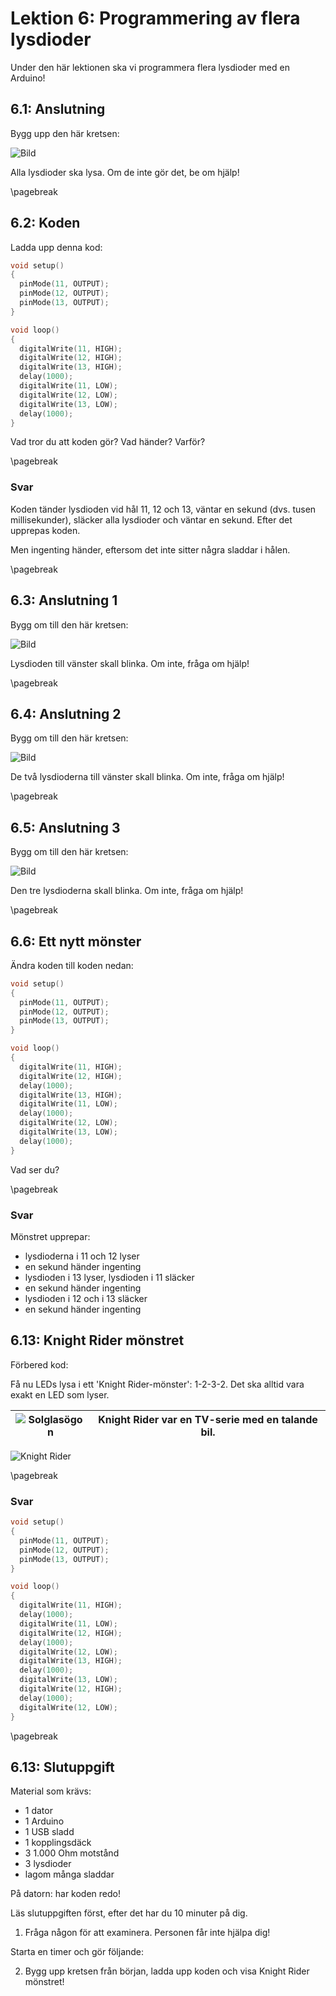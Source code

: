 # Lektion 6: Programmering av flera lysdioder

Under den här lektionen ska vi programmera flera lysdioder med en Arduino!

## 6.1: Anslutning

Bygg upp den här kretsen:

![Bild](anvaendning_av_flera_lysdioder_0.png)

Alla lysdioder ska lysa. Om de inte gör det, be om hjälp!

\pagebreak

## 6.2: Koden

Ladda upp denna kod:

```c++
void setup() 
{
  pinMode(11, OUTPUT);
  pinMode(12, OUTPUT);
  pinMode(13, OUTPUT);
}

void loop() 
{
  digitalWrite(11, HIGH);
  digitalWrite(12, HIGH);
  digitalWrite(13, HIGH);
  delay(1000);
  digitalWrite(11, LOW);
  digitalWrite(12, LOW);
  digitalWrite(13, LOW);
  delay(1000);
}
```

Vad tror du att koden gör? Vad händer? Varför?

\pagebreak

### Svar

Koden tänder lysdioden vid hål 11, 12 och 13,
väntar en sekund (dvs. tusen millisekunder),
släcker alla lysdioder
och väntar en sekund.
Efter det upprepas koden.

Men ingenting händer, eftersom det inte sitter några sladdar i hålen.

\pagebreak

## 6.3: Anslutning 1

Bygg om till den här kretsen:

![Bild](anvaendning_av_flera_lysdioder_1.png)

Lysdioden till vänster skall blinka. Om inte, fråga om hjälp!

\pagebreak

## 6.4: Anslutning 2

Bygg om till den här kretsen:

![Bild](anvaendning_av_flera_lysdioder_2.png)

De två lysdioderna till vänster skall blinka. Om inte, fråga om hjälp!

\pagebreak

## 6.5: Anslutning 3

Bygg om till den här kretsen:

![Bild](anvaendning_av_flera_lysdioder_3.png)

Den tre lysdioderna skall blinka. Om inte, fråga om hjälp!

\pagebreak

## 6.6: Ett nytt mönster

Ändra koden till koden nedan:

```c++
void setup() 
{
  pinMode(11, OUTPUT);
  pinMode(12, OUTPUT);
  pinMode(13, OUTPUT);
}

void loop() 
{
  digitalWrite(11, HIGH);
  digitalWrite(12, HIGH);
  delay(1000);
  digitalWrite(13, HIGH);
  digitalWrite(11, LOW);
  delay(1000);
  digitalWrite(12, LOW);
  digitalWrite(13, LOW);
  delay(1000);
}
```

Vad ser du?

\pagebreak

### Svar

Mönstret upprepar:

* lysdioderna i 11 och 12 lyser
* en sekund händer ingenting
* lysdioden i 13 lyser, lysdioden i 11 släcker
* en sekund händer ingenting
* lysdioden i 12 och i 13 släcker
* en sekund händer ingenting

## 6.13: Knight Rider mönstret

Förbered kod:

Få nu LEDs lysa i ett 'Knight Rider-mönster': 1-2-3-2.
Det ska alltid vara exakt en LED som lyser.

![Solglasögon](EmojiSunglasses.png) | Knight Rider var en TV-serie med en talande bil.
:-------------:|:----------------------------------------:

![Knight Rider](KnightRider.png)

\pagebreak

### Svar

```c++
void setup() 
{
  pinMode(11, OUTPUT);
  pinMode(12, OUTPUT);
  pinMode(13, OUTPUT);
}

void loop() 
{
  digitalWrite(11, HIGH);
  delay(1000);
  digitalWrite(11, LOW);
  digitalWrite(12, HIGH);
  delay(1000);
  digitalWrite(12, LOW);
  digitalWrite(13, HIGH);
  delay(1000);
  digitalWrite(13, LOW);
  digitalWrite(12, HIGH);
  delay(1000);
  digitalWrite(12, LOW);
}
```

\pagebreak

## 6.13: Slutuppgift

Material som krävs:

* 1 dator
* 1 Arduino
* 1 USB sladd
* 1 kopplingsdäck
* 3 1.000 Ohm motstånd
* 3 lysdioder
* lagom många sladdar

På datorn: har koden redo!

Läs slutuppgiften först, efter det har du 10 minuter på dig.

1. Fråga någon för att examinera. Personen får inte hjälpa dig!

Starta en timer och gör följande:

2. Bygg upp kretsen från början, ladda upp koden och visa Knight Rider mönstret!

